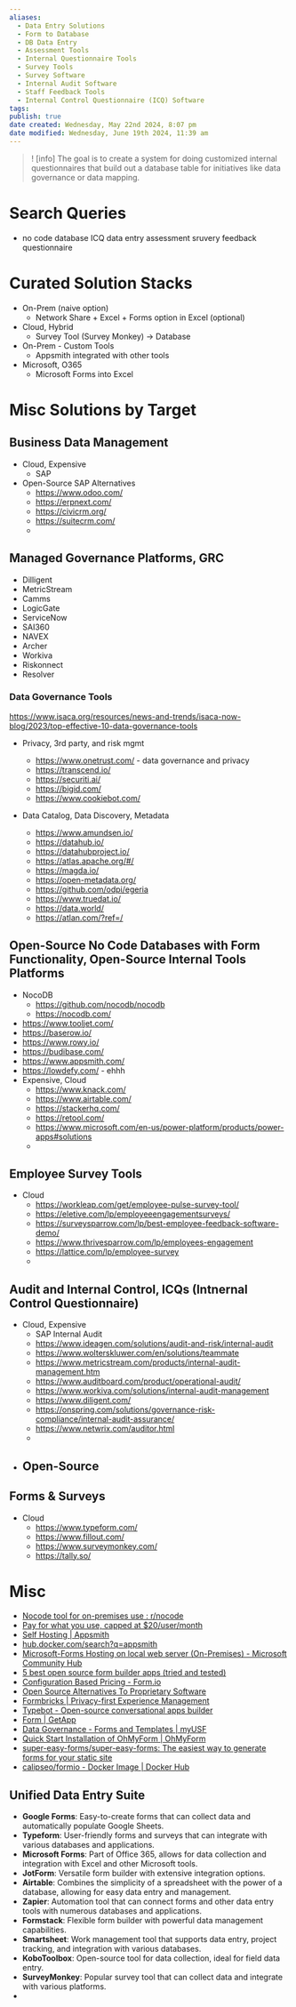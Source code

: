 ```yaml
---
aliases:
  - Data Entry Solutions
  - Form to Database
  - DB Data Entry
  - Assessment Tools
  - Internal Questionnaire Tools
  - Survey Tools
  - Survey Software
  - Internal Audit Software
  - Staff Feedback Tools
  - Internal Control Questionnaire (ICQ) Software
tags: 
publish: true
date created: Wednesday, May 22nd 2024, 8:07 pm
date modified: Wednesday, June 19th 2024, 11:39 am
---
```


>! [info] The goal is to create a system for doing customized internal questionnaires that build out a database table for initiatives like data governance or data mapping.

# Search Queries
- no code database ICQ data entry assessment sruvery feedback questionnaire

# Curated Solution Stacks
- On-Prem (naive option)
	- Network Share + Excel + Forms option in Excel (optional) 
- Cloud, Hybrid
	- Survey Tool (Survey Monkey) -> Database
- On-Prem - Custom Tools
	- Appsmith integrated with other tools
- Microsoft, O365
	- Microsoft Forms into Excel

# Misc Solutions by Target

## Business Data Management
- Cloud, Expensive
  - SAP
- Open-Source SAP Alternatives
  - https://www.odoo.com/
  - https://erpnext.com/
  - https://civicrm.org/
  - https://suitecrm.com/
  - 

## Managed Governance Platforms, GRC

- Dilligent
- MetricStream
- Camms
- LogicGate
- ServiceNow
- SAI360
- NAVEX
- Archer
- Workiva
- Riskonnect
- Resolver

### Data Governance Tools

https://www.isaca.org/resources/news-and-trends/isaca-now-blog/2023/top-effective-10-data-governance-tools

- Privacy, 3rd party, and risk mgmt
  - https://www.onetrust.com/ - data governance and privacy
  - https://transcend.io/
  - https://securiti.ai/
  - https://bigid.com/
  - https://www.cookiebot.com/

- Data Catalog, Data Discovery, Metadata
  - https://www.amundsen.io/
  - https://datahub.io/
  - https://datahubproject.io/
  - https://atlas.apache.org/#/
  - https://magda.io/
  - https://open-metadata.org/
  - https://github.com/odpi/egeria
  - https://www.truedat.io/
  - https://data.world/
  - https://atlan.com/?ref=/

## Open-Source No Code Databases with Form Functionality, Open-Source Internal Tools Platforms
- NocoDB
  - https://github.com/nocodb/nocodb
  - https://nocodb.com/
- https://www.tooljet.com/
- https://baserow.io/
- https://www.rowy.io/
- https://budibase.com/
- https://www.appsmith.com/
- https://lowdefy.com/ - ehhh
- Expensive, Cloud
  - https://www.knack.com/
  - https://www.airtable.com/
  - https://stackerhq.com/
  - https://retool.com/
  - https://www.microsoft.com/en-us/power-platform/products/power-apps#solutions
  - 

## Employee Survey Tools
- Cloud
  - https://workleap.com/get/employee-pulse-survey-tool/
  - https://eletive.com/lp/employeeengagementsurveys/
  - https://surveysparrow.com/lp/best-employee-feedback-software-demo/
  - https://www.thrivesparrow.com/lp/employees-engagement
  - https://lattice.com/lp/employee-survey
  - 

## Audit and Internal Control, ICQs (Intnernal Control Questionnaire)
- Cloud, Expensive
  - SAP Internal Audit
  - https://www.ideagen.com/solutions/audit-and-risk/internal-audit
  - https://www.wolterskluwer.com/en/solutions/teammate
  - https://www.metricstream.com/products/internal-audit-management.htm
  - https://www.auditboard.com/product/operational-audit/
  - https://www.workiva.com/solutions/internal-audit-management
  - https://www.diligent.com/
  - https://onspring.com/solutions/governance-risk-compliance/internal-audit-assurance/
  - https://www.netwrix.com/auditor.html
  - 
- Open-Source
  - 

## Forms & Surveys
- Cloud
  - https://www.typeform.com/
  - https://www.fillout.com/
  - https://www.surveymonkey.com/
  - https://tally.so/


# Misc
- [Nocode tool for on-premises use : r/nocode](https://www.reddit.com/r/nocode/comments/vjnjay/nocode_tool_for_onpremises_use/)
- [Pay for what you use, capped at $20/user/month](https://www.appsmith.com/pricing)
- [Self Hosting | Appsmith](https://docs.appsmith.com/getting-started/setup#self-hosted)
- [hub.docker.com/search?q=appsmith](https://hub.docker.com/search?q=appsmith)
- [Microsoft-Forms Hosting on local web server (On-Premises) - Microsoft Community Hub](https://techcommunity.microsoft.com/t5/microsoft-forms/microsoft-forms-hosting-on-local-web-server-on-premises/m-p/1488190)
- [5 best open source form builder apps (tried and tested)](https://budibase.com/blog/open-source-form-builder/)
- [Configuration Based Pricing - Form.io](https://form.io/configuration-based-pricing/)
- [Open Source Alternatives To Proprietary Software](https://www.opensourcealternative.to/)
- [Formbricks | Privacy-first Experience Management](https://formbricks.com/)
- [Typebot - Open-source conversational apps builder](https://typebot.io/)
- [Form | GetApp](https://www.getapp.com/s/Form/)
- [Data Governance - Forms and Templates | myUSF](https://myusf.usfca.edu/data-governance/forms-templates)
- [Quick Start Installation of OhMyForm | OhMyForm](https://ohmyform.com/docs/install/)
- [super-easy-forms/super-easy-forms: The easiest way to generate forms for your static site](https://github.com/super-easy-forms/super-easy-forms)
- [calipseo/formio - Docker Image | Docker Hub](https://hub.docker.com/r/calipseo/formio)

## Unified Data Entry Suite
- **Google Forms**: Easy-to-create forms that can collect data and automatically populate Google Sheets.
- **Typeform**: User-friendly forms and surveys that can integrate with various databases and applications.
- **Microsoft Forms**: Part of Office 365, allows for data collection and integration with Excel and other Microsoft tools.
- **JotForm**: Versatile form builder with extensive integration options.
- **Airtable**: Combines the simplicity of a spreadsheet with the power of a database, allowing for easy data entry and management.
- **Zapier**: Automation tool that can connect forms and other data entry tools with numerous databases and applications.
- **Formstack**: Flexible form builder with powerful data management capabilities.
- **Smartsheet**: Work management tool that supports data entry, project tracking, and integration with various databases.
- **KoboToolbox**: Open-source tool for data collection, ideal for field data entry.
- **SurveyMonkey**: Popular survey tool that can collect data and integrate with various platforms.
- 